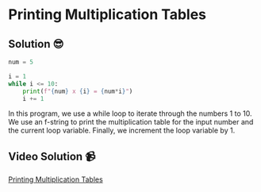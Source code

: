 # Printing Multiplication Tables

## Solution 😎

```python
num = 5

i = 1
while i <= 10:
    print(f"{num} x {i} = {num*i}")
    i += 1
```

In this program, we use a while loop to iterate through the numbers 1 to 10. We use an f-string to print the multiplication table for the input number and the current loop variable. Finally, we increment the loop variable by 1.

## Video Solution 📹

[Printing Multiplication Tables](https://drive.google.com/file/d/1pT9Aj3ZO2tEhcm7qFyaXAxXQZnLgdVsG/view?usp=sharing)
